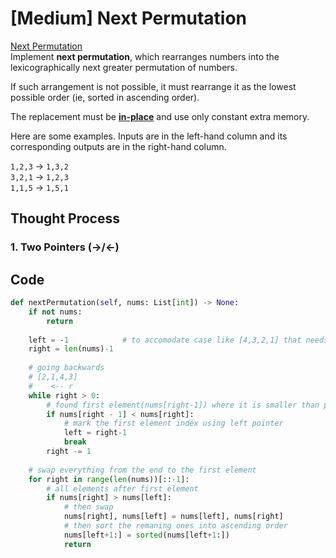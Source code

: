 # \[Medium\] Next Permutation

[Next Permutation](https://leetcode.com/problems/next-permutation/)  
Implement **next permutation**, which rearranges numbers into the lexicographically next greater permutation of numbers.

If such arrangement is not possible, it must rearrange it as the lowest possible order \(ie, sorted in ascending order\).

The replacement must be [**in-place**](http://en.wikipedia.org/wiki/In-place_algorithm) and use only constant extra memory.

Here are some examples. Inputs are in the left-hand column and its corresponding outputs are in the right-hand column.

`1,2,3` → `1,3,2`  
`3,2,1` → `1,2,3`  
`1,1,5` → `1,5,1`

## Thought Process

### 1. Two Pointers \(-&gt;/&lt;-\)

## Code

```python
def nextPermutation(self, nums: List[int]) -> None:
    if not nums:
        return
        
    left = -1            # to accomodate case like [4,3,2,1] that needs to be reversed entirely.
    right = len(nums)-1
    
    # going backwards
    # [2,1,4,3]
    #    <-- r    
    while right > 0:
        # found first element(nums[right-1]) where it is smaller than prev one(nums[right])
        if nums[right - 1] < nums[right]:
            # mark the first element index using left pointer
            left = right-1
            break
        right -= 1
    
    # swap everything from the end to the first element
    for right in range(len(nums))[::-1]:
        # all elements after first element
        if nums[right] > nums[left]:
            # then swap
            nums[right], nums[left] = nums[left], nums[right]
            # then sort the remaning ones into ascending order
            nums[left+1:] = sorted(nums[left+1:])
            return
    
```

